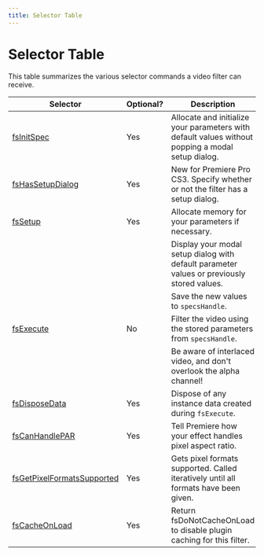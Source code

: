 ```yaml
---
title: Selector Table
---
```

# Selector Table

This table summarizes the various selector commands a video filter can receive.

|                                     Selector                                      | Optional? |                                            Description                                            |
|-----------------------------------------------------------------------------------|-----------|---------------------------------------------------------------------------------------------------|
| [fsInitSpec](selector-descriptions.md#fsinitspec)                                 | Yes       | Allocate and initialize your parameters with default values without popping a modal setup dialog. |
| [fsHasSetupDialog](selector-descriptions.md#fshassetupdialog)                     | Yes       | New for Premiere Pro CS3. Specify whether or not the filter has a setup dialog.                   |
| [fsSetup](selector-descriptions.md#fssetup)                                       | Yes       | Allocate memory for your parameters if necessary.                                                 |
|                                                                                   |           | Display your modal setup dialog with default parameter values or previously stored values.        |
|                                                                                   |           | Save the new values to `specsHandle`.                                                             |
| [fsExecute](selector-descriptions.md#fsexecute)                                   | No        | Filter the video using the stored parameters from `specsHandle`.                                  |
|                                                                                   |           | Be aware of interlaced video, and don't overlook the alpha channel!                               |
| [fsDisposeData](selector-descriptions.md#fsdisposedata)                           | Yes       | Dispose of any instance data created during `fsExecute`.                                          |
| [fsCanHandlePAR](selector-descriptions.md#fscanhandlepar)                         | Yes       | Tell Premiere how your effect handles pixel aspect ratio.                                         |
| [fsGetPixelFormatsSupported](selector-descriptions.md#fsgetpixelformatssupported) | Yes       | Gets pixel formats supported. Called iteratively until all formats have been given.               |
| [fsCacheOnLoad](selector-descriptions.md#fscacheonload)                           | Yes       | Return fsDoNotCacheOnLoad to disable plugin caching for this filter.                              |
